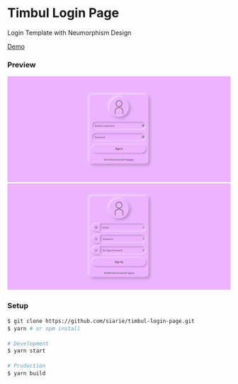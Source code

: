 # Timbul Login Page

Login Template with Neumorphism Design

[Demo](https://timbul-login.netlify.app/)

### Preview
![Login Page](login.png)
![Login Page](register.png)

### Setup
```sh
$ git clone https://github.com/siarie/timbul-login-page.git
$ yarn # or npm install

# Development
$ yarn start

# Pruduction
$ yarn build

```
